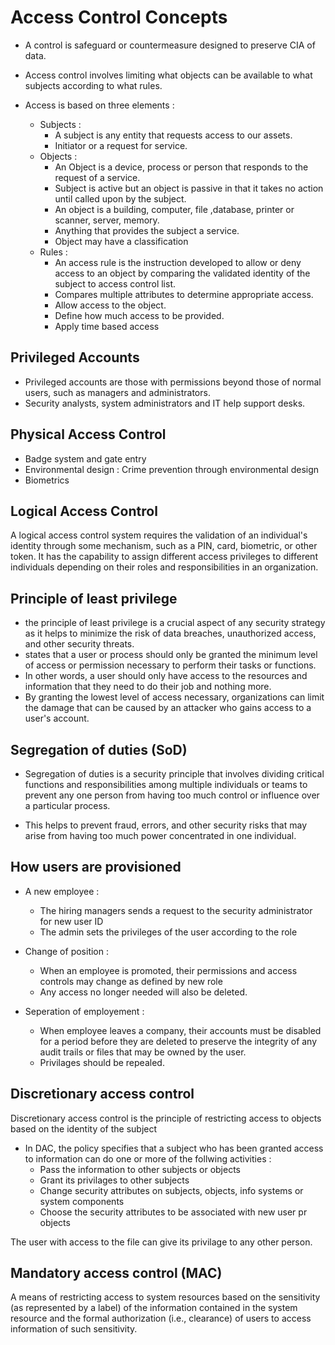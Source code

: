 # Access Control Concepts

- A control is safeguard or countermeasure designed to preserve CIA of data.
- Access control involves limiting what objects can be available to what subjects according to what rules.

- Access is based on three elements :
    - Subjects : 
        - A subject is any entity that requests access to our assets.
        - Initiator or a request for service.
    - Objects :
        - An Object is a device, process or person that responds to the request of a service.
        - Subject is active but an object is passive in that it takes no action until called upon by the subject.
        - An object is a building, computer, file ,database, printer or scanner, server, memory.
        - Anything that provides the subject a service.
        - Object may have a classification
    - Rules :
        - An access rule is the instruction developed to allow or deny access to an object by comparing the validated identity of the subject to access control list.
        - Compares multiple attributes to determine appropriate access.
        - Allow access to the object.
        - Define how much access to be provided.
        - Apply time based access

## Privileged Accounts

- Privileged accounts are those with permissions beyond those of normal users, such as managers and administrators.
- Security analysts, system administrators and IT help support desks.

## Physical Access Control

- Badge system and gate entry
- Environmental design :  Crime prevention through environmental design
- Biometrics

## Logical Access Control 

A logical access control system requires the validation of an individual's identity through some mechanism, such as a PIN, card, biometric, or other token. It has the capability to assign different access privileges to different individuals depending on their roles and responsibilities in an organization.

## Principle of least privilege

-  the principle of least privilege is a crucial aspect of any security strategy as it helps to minimize the risk of data breaches, unauthorized access, and other security threats.
-  states that a user or process should only be granted the minimum level of access or permission necessary to perform their tasks or functions. 
- In other words, a user should only have access to the resources and information that they need to do their job and nothing more.
-  By granting the lowest level of access necessary, organizations can limit the damage that can be caused by an attacker who gains access to a user's account.

## Segregation of duties (SoD)

- Segregation of duties is a security principle that involves dividing critical functions and responsibilities among multiple individuals or teams to prevent any one person from having too much control or influence over a particular process.

-  This helps to prevent fraud, errors, and other security risks that may arise from having too much power concentrated in one individual.

## How users are provisioned

- A new employee : 
    - The hiring managers sends a request to the security administrator for new user ID
    - The admin sets the privileges of the user according to the role

- Change of position : 
    - When an employee is promoted, their permissions and access controls may change as defined by new role
    - Any access no longer needed will also be deleted.

- Seperation of employement :  
    - When employee leaves a company, their accounts must be disabled for a period before they are deleted to preserve the integrity of any audit trails or files that may be owned by the user.
    - Privilages should be repealed.



## Discretionary access control

Discretionary access control is the principle of restricting access to objects based on the identity of the subject 
- In DAC, the policy specifies that a subject who has been granted access to information can do one or more of the follwing activities :    
    - Pass the information to other subjects or objects
    - Grant its privilages to other subjects
    - Change security attributes on subjects, objects, info systems or system components
    - Choose the security attributes to be associated with new user pr objects

The user with access to the file can give its privilage to any other person.



## Mandatory access control (MAC)

A means of restricting access to system resources based on the sensitivity (as represented by a label) of the information contained in the system resource and the formal authorization (i.e., clearance) of users to access information of such sensitivity.